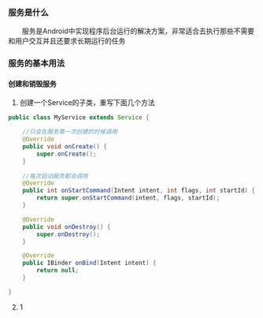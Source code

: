 ### 服务是什么
　　服务是Android中实现程序后台运行的解决方案，非常适合去执行那些不需要和用户交互并且还要求长期运行的任务
  
### 服务的基本用法
#### 创建和销毁服务

 1. 创建一个Service的子类，重写下面几个方法
 
``` java
public class MyService extends Service {

    //只会在服务第一次创建的时候调用
    @Override
    public void onCreate() {
        super.onCreate();
    }
	
    //每次启动服务都会调用
    @Override
    public int onStartCommand(Intent intent, int flags, int startId) {
        return super.onStartCommand(intent, flags, startId);
    }

    @Override
    public void onDestroy() {
        super.onDestroy();
    }

    @Override
    public IBinder onBind(Intent intent) {
        return null;
    }

}
```


 2. 1